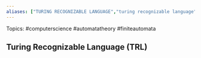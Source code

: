 ```yaml
---
aliases: ["TURING RECOGNIZABLE LANGUAGE","turing recognizable language","Turing Recognizable Language","Turing Recognizable Languages","turing recognizable languages", "TRL", "TRLs", "TR", "non-TR", "Turing recognizable"] 
---
```

Topics: #computerscience #automatatheory #finiteautomata

## Turing Recognizable Language (TRL)

